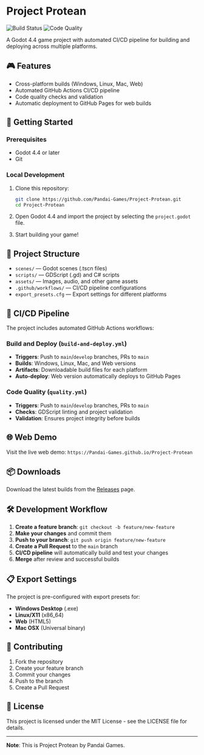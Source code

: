 # Project Protean

![Build Status](https://github.com/Pandai-Games/Project-Protean/workflows/Build%20and%20Deploy%20Godot%20Game/badge.svg)
![Code Quality](https://github.com/Pandai-Games/Project-Protean/workflows/Code%20Quality/badge.svg)

A Godot 4.4 game project with automated CI/CD pipeline for building and deploying across multiple platforms.

## 🎮 Features
- Cross-platform builds (Windows, Linux, Mac, Web)
- Automated GitHub Actions CI/CD pipeline
- Code quality checks and validation
- Automatic deployment to GitHub Pages for web builds

## 🚀 Getting Started

### Prerequisites
- Godot 4.4 or later
- Git

### Local Development
1. Clone this repository:
   ```bash
   git clone https://github.com/Pandai-Games/Project-Protean.git
   cd Project-Protean
   ```

2. Open Godot 4.4 and import the project by selecting the `project.godot` file.

3. Start building your game!

## 📁 Project Structure
- `scenes/` — Godot scenes (.tscn files)
- `scripts/` — GDScript (.gd) and C# scripts
- `assets/` — Images, audio, and other game assets
- `.github/workflows/` — CI/CD pipeline configurations
- `export_presets.cfg` — Export settings for different platforms

## 🔄 CI/CD Pipeline

The project includes automated GitHub Actions workflows:

### Build and Deploy (`build-and-deploy.yml`)
- **Triggers**: Push to `main`/`develop` branches, PRs to `main`
- **Builds**: Windows, Linux, Mac, and Web versions
- **Artifacts**: Downloadable build files for each platform
- **Auto-deploy**: Web version automatically deploys to GitHub Pages

### Code Quality (`quality.yml`)
- **Triggers**: Push to `main`/`develop` branches, PRs to `main`
- **Checks**: GDScript linting and project validation
- **Validation**: Ensures project integrity before builds

## 🌐 Web Demo
Visit the live web demo: `https://Pandai-Games.github.io/Project-Protean`

## 📦 Downloads
Download the latest builds from the [Releases](https://github.com/Pandai-Games/Project-Protean/releases) page.

## 🛠️ Development Workflow

1. **Create a feature branch**: `git checkout -b feature/new-feature`
2. **Make your changes** and commit them
3. **Push to your branch**: `git push origin feature/new-feature` 
4. **Create a Pull Request** to the `main` branch
5. **CI/CD pipeline** will automatically build and test your changes
6. **Merge** after review and successful builds

## 📋 Export Settings

The project is pre-configured with export presets for:
- **Windows Desktop** (.exe)
- **Linux/X11** (x86_64)
- **Web** (HTML5)
- **Mac OSX** (Universal binary)

## 🤝 Contributing
1. Fork the repository
2. Create your feature branch
3. Commit your changes
4. Push to the branch
5. Create a Pull Request

## 📄 License
This project is licensed under the MIT License - see the LICENSE file for details.

---

**Note**: This is Project Protean by Pandai Games.
